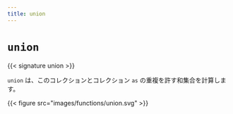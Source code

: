 ```yaml
---
title: union
---
```


# `union`

{{< signature union >}}

`union` は、このコレクションとコレクション `as` の重複を許す和集合を計算します。

{{< figure src="images/functions/union.svg" >}}
